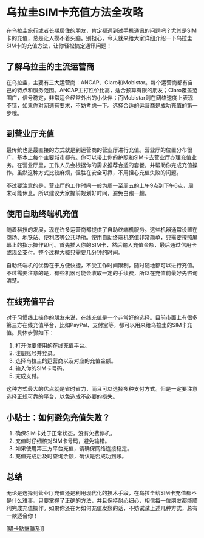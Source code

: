 # 乌拉圭SIM卡充值方法全攻略

在乌拉圭旅行或者长期居住的朋友，肯定都遇到过手机通讯的问题吧？尤其是SIM卡的充值，总是让人摸不着头脑。别担心，今天就来给大家详细介绍一下乌拉圭SIM卡的充值方法，让你轻松搞定通讯问题！

## 了解乌拉圭的主流运营商

在乌拉圭，主要有三大运营商：ANCAP、Claro和Mobistar。每个运营商都有自己的特点和服务范围。ANCAP主打性价比高，适合预算有限的朋友；Claro覆盖范围广，信号稳定，非常适合经常外出的小伙伴；而Mobistar则在网络速度上表现不错，如果你对网速有要求，不妨考虑一下。选择合适的运营商是成功充值的第一步哦。

## 到营业厅充值

最传统也是最直接的方式就是到运营商的营业厅进行充值。营业厅的位置分布很广，基本上每个主要城市都有。你可以带上你的护照和SIM卡去营业厅办理充值业务。在营业厅里，工作人员会根据你的需求推荐合适的套餐，并帮助你完成充值操作。虽然这种方式比较麻烦，但胜在安全可靠，不用担心充值失败的问题。

不过要注意的是，营业厅的工作时间一般为周一至周五的上午9点到下午6点，周末可能休息。所以建议大家提前规划好时间，避免白跑一趟。

## 使用自助终端机充值

随着科技的发展，现在许多运营商都提供了自助终端机服务。这些机器通常设置在商场、地铁站、便利店等公共场所。使用自助终端机充值非常简单，只需要按照屏幕上的指示操作即可。首先插入你的SIM卡，然后输入充值金额，最后通过信用卡或现金支付。整个过程大概只需要几分钟的时间。

自助终端机的优势在于方便快捷，不受工作时间限制，随时随地都可以进行充值。不过需要注意的是，有些机器可能会收取一定的手续费，所以在充值前最好先咨询清楚。

## 在线充值平台

对于习惯线上操作的朋友来说，在线充值是一个非常好的选择。目前市面上有很多第三方在线充值平台，比如PayPal、支付宝等，都可以用来给乌拉圭的SIM卡充值。具体步骤如下：

1. 打开你要使用的在线充值平台。
2. 注册账号并登录。
3. 选择乌拉圭的运营商以及对应的充值金额。
4. 输入你的SIM卡号码。
5. 完成支付。

这种方式最大的优点就是省时省力，而且可以选择多种支付方式。但是一定要注意选择正规可靠的平台，以免造成不必要的损失。

## 小贴士：如何避免充值失败？

1. 确保SIM卡处于正常状态，没有欠费停机。
2. 充值时仔细核对SIM卡号码，避免输错。
3. 如果使用第三方平台充值，请确保网络连接稳定。
4. 充值完成后及时查询余额，确认是否成功到账。

## 总结

无论是选择到营业厅充值还是利用现代化的技术手段，在乌拉圭给SIM卡充值都不是什么难事。只要掌握了正确的方法，并且保持耐心细心，相信每一位朋友都能顺利完成充值操作。如果你还在为如何充值发愁的话，不妨试试上述几种方式，总有一款适合你！

[[購卡點擊聯系](https://t.me/s/SXDXQF)]]